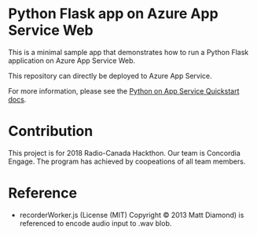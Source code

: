# Python Flask app on Azure App Service Web

This is a minimal sample app that demonstrates how to run a Python Flask application on Azure App Service Web.

This repository can directly be deployed to Azure App Service.

For more information, please see the [Python on App Service Quickstart docs](https://docs.microsoft.com/en-us/azure/app-service-web/app-service-web-get-started-python).

# Contribution
This project is for 2018 Radio-Canada Hackthon. Our team is Concordia Engage. The program has achieved by coopeations of all team members. 


# Reference 
* recorderWorker.js (License (MIT) Copyright © 2013 Matt Diamond) is referenced to encode audio input to .wav blob.
